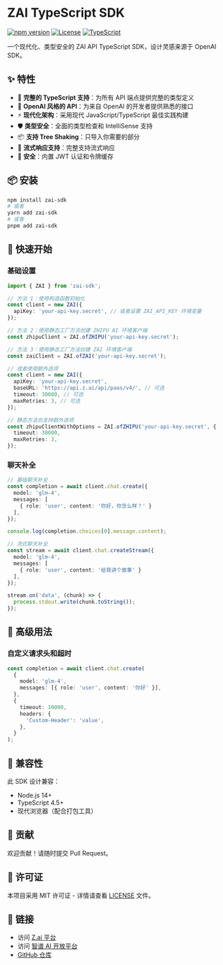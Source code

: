 # ZAI TypeScript SDK

[![npm version](https://img.shields.io/npm/v/zai-sdk.svg)](https://www.npmjs.com/package/zai-sdk)
[![License](https://img.shields.io/badge/license-MIT-blue.svg)](LICENSE)
[![TypeScript](https://img.shields.io/badge/TypeScript-5.0+-blue.svg)](https://www.typescriptlang.org/)

一个现代化、类型安全的 ZAI API TypeScript SDK，设计灵感来源于 OpenAI SDK。

## ✨ 特性

- 🚀 **完整的 TypeScript 支持**：为所有 API 端点提供完整的类型定义
- 🔧 **OpenAI 风格的 API**：为来自 OpenAI 的开发者提供熟悉的接口
- ⚡ **现代化架构**：采用现代 JavaScript/TypeScript 最佳实践构建
- 🛡️ **类型安全**：全面的类型检查和 IntelliSense 支持
- 📦 **支持 Tree Shaking**：只导入你需要的部分
- 🌊 **流式响应支持**：完整支持流式响应
- 🔐 **安全**：内置 JWT 认证和令牌缓存

## 📦 安装

```bash
npm install zai-sdk
# 或者
yarn add zai-sdk
# 或者
pnpm add zai-sdk
```

## 🚀 快速开始

### 基础设置

```typescript
import { ZAI } from 'zai-sdk';

// 方法 1：使用构造函数初始化
const client = new ZAI({
  apiKey: 'your-api-key.secret', // 或者设置 ZAI_API_KEY 环境变量
});

// 方法 2：使用静态工厂方法创建 ZHIPU AI 环境客户端
const zhipuClient = ZAI.ofZHIPU('your-api-key.secret');

// 方法 3：使用静态工厂方法创建 ZAI 环境客户端
const zaiClient = ZAI.ofZAI('your-api-key.secret');

// 或者使用额外选项
const client = new ZAI({
  apiKey: 'your-api-key.secret',
  baseURL: 'https://api.z.ai/api/paas/v4/', // 可选
  timeout: 30000, // 可选
  maxRetries: 3, // 可选
});

// 静态方法也支持额外选项
const zhipuClientWithOptions = ZAI.ofZHIPU('your-api-key.secret', {
  timeout: 30000,
  maxRetries: 3,
});
```

### 聊天补全

```typescript
// 基础聊天补全
const completion = await client.chat.create({
  model: 'glm-4',
  messages: [
    { role: 'user', content: '你好，你怎么样？' }
  ],
});

console.log(completion.choices[0].message.content);

// 流式聊天补全
const stream = await client.chat.createStream({
  model: 'glm-4',
  messages: [
    { role: 'user', content: '给我讲个故事' }
  ],
});

stream.on('data', (chunk) => {
  process.stdout.write(chunk.toString());
});
```

## 🔧 高级用法

### 自定义请求头和超时

```typescript
const completion = await client.chat.create(
  {
    model: 'glm-4',
    messages: [{ role: 'user', content: '你好' }],
  },
  {
    timeout: 10000,
    headers: {
      'Custom-Header': 'value',
    },
  }
);
```

## 🔗 兼容性

此 SDK 设计兼容：

- Node.js 14+
- TypeScript 4.5+
- 现代浏览器（配合打包工具）

## 🤝 贡献

欢迎贡献！请随时提交 Pull Request。

## 📄 许可证

本项目采用 MIT 许可证 - 详情请查看 [LICENSE](LICENSE) 文件。

## 🔗 链接

- 访问 [Z.ai 平台](https://z.ai/)
- 访问 [智谱 AI 开放平台](http://open.bigmodel.cn/)
- [GitHub 仓库](https://github.com/zai/z-ai-sdk-typescript)